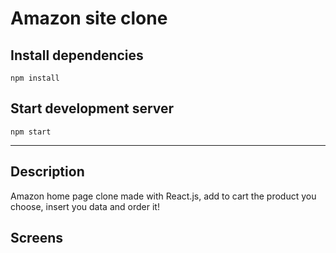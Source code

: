 # Amazon site clone

## Install dependencies
`
npm install
`

## Start development server
`
npm start
`

<hr>

## Description
Amazon home page clone made with React.js, add to cart the product you choose, insert you data and order it!

## Screens

